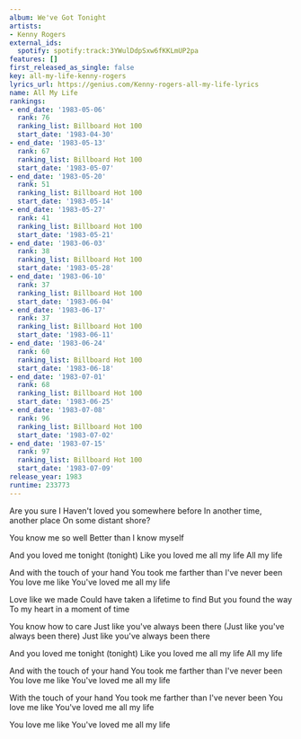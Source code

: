 ```yaml
---
album: We've Got Tonight
artists:
- Kenny Rogers
external_ids:
  spotify: spotify:track:3YWulDdpSxw6fKKLmUP2pa
features: []
first_released_as_single: false
key: all-my-life-kenny-rogers
lyrics_url: https://genius.com/Kenny-rogers-all-my-life-lyrics
name: All My Life
rankings:
- end_date: '1983-05-06'
  rank: 76
  ranking_list: Billboard Hot 100
  start_date: '1983-04-30'
- end_date: '1983-05-13'
  rank: 67
  ranking_list: Billboard Hot 100
  start_date: '1983-05-07'
- end_date: '1983-05-20'
  rank: 51
  ranking_list: Billboard Hot 100
  start_date: '1983-05-14'
- end_date: '1983-05-27'
  rank: 41
  ranking_list: Billboard Hot 100
  start_date: '1983-05-21'
- end_date: '1983-06-03'
  rank: 38
  ranking_list: Billboard Hot 100
  start_date: '1983-05-28'
- end_date: '1983-06-10'
  rank: 37
  ranking_list: Billboard Hot 100
  start_date: '1983-06-04'
- end_date: '1983-06-17'
  rank: 37
  ranking_list: Billboard Hot 100
  start_date: '1983-06-11'
- end_date: '1983-06-24'
  rank: 60
  ranking_list: Billboard Hot 100
  start_date: '1983-06-18'
- end_date: '1983-07-01'
  rank: 68
  ranking_list: Billboard Hot 100
  start_date: '1983-06-25'
- end_date: '1983-07-08'
  rank: 96
  ranking_list: Billboard Hot 100
  start_date: '1983-07-02'
- end_date: '1983-07-15'
  rank: 97
  ranking_list: Billboard Hot 100
  start_date: '1983-07-09'
release_year: 1983
runtime: 233773
---
```

Are you sure I
Haven't loved you somewhere before
In another time, another place
On some distant shore?

You know me so well
Better than I know myself

And you loved me tonight (tonight)
Like you loved me all my life
All my life

And with the touch of your hand
You took me farther than I've never been
You love me like
You've loved me all my life

Love like we made
Could have taken a lifetime to find
But you found the way
To my heart in a moment of time

You know how to care
Just like you've always been there
(Just like you've always been there)
Just like you've always been there

And you loved me tonight (tonight)
Like you loved me all my life
All my life

And with the touch of your hand
You took me farther than I've never been
You love me like
You've loved me all my life

With the touch of your hand
You took me farther than I've never been
You love me like
You've loved me all my life

You love me like
You've loved me all my life
